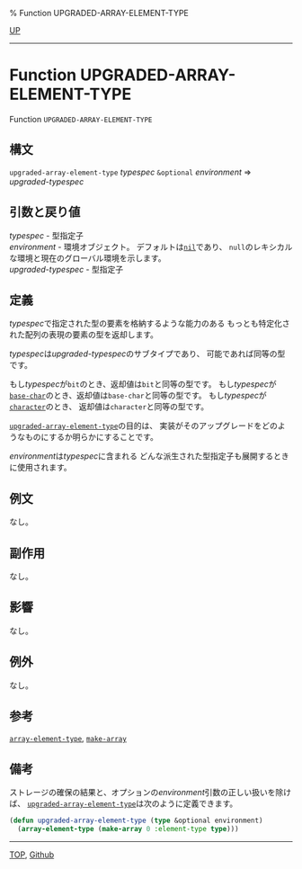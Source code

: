% Function UPGRADED-ARRAY-ELEMENT-TYPE

[UP](15.2.html)  

---

# Function **UPGRADED-ARRAY-ELEMENT-TYPE**


Function `UPGRADED-ARRAY-ELEMENT-TYPE`


## 構文

`upgraded-array-element-type` *typespec* `&optional` *environment*
 => *upgraded-typespec*


## 引数と戻り値

*typespec* - 型指定子  
*environment* - 環境オブジェクト。
デフォルトは[`nil`](5.3.nil-variable.html)であり、
`null`のレキシカルな環境と現在のグローバル環境を示します。  
*upgraded-typespec* - 型指定子


## 定義

*typespec*で指定された型の要素を格納するような能力のある
もっとも特定化された配列の表現の要素の型を返却します。

*typespec*は*upgraded-typespec*のサブタイプであり、
可能であれば同等の型です。

もし*typespec*が`bit`のとき、返却値は`bit`と同等の型です。
もし*typespec*が[`base-char`](13.2.base-char.html)のとき、返却値は`base-char`と同等の型です。
もし*typespec*が[`character`](13.2.character-system-class.html)のとき、
返却値は`character`と同等の型です。

[`upgraded-array-element-type`](15.2.upgraded-array-element-type.html)の目的は、
実装がそのアップグレードをどのようなものにするか明らかにすることです。

*environment*は*typespec*に含まれる
どんな派生された型指定子も展開するときに使用されます。


## 例文

なし。


## 副作用

なし。


## 影響

なし。


## 例外

なし。


## 参考

[`array-element-type`](15.2.array-element-type.html),
[`make-array`](15.2.make-array.html)


## 備考

ストレージの確保の結果と、オプションの*environment*引数の正しい扱いを除けば、
[`upgraded-array-element-type`](15.2.upgraded-array-element-type.html)は次のように定義できます。

```lisp
(defun upgraded-array-element-type (type &optional environment)
  (array-element-type (make-array 0 :element-type type)))
```


---
[TOP](index.html),  [Github](https://github.com/nptcl/npt-japanese)


